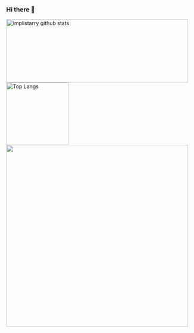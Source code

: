 ### Hi there 👋

<!--
**implistarry/implistarry** is a ✨ _special_ ✨ repository because its `README.md` (this file) appears on your GitHub profile.

Here are some ideas to get you started:

- 🔭 I’m currently working on ...
- 🌱 I’m currently learning ...
- 👯 I’m looking to collaborate on ...
- 🤔 I’m looking for help with ...
- 💬 Ask me about ...
- 📫 How to reach me: ...
- 😄 Pronouns: ...
- ⚡ Fun fact: ...
-->

<a href="https://github.com/implistarry">
  <img align="center" src="https://github-readme-stats.vercel.app/api?username=implistarry&hide=prs&count_private=true&show_icons=true&theme=material-palenight" alt="implistarry github stats" width="488" height="170" />
</a>
<a href="https://github.com/implistarry">
  <img align="center" src="https://github-readme-stats.vercel.app/api/top-langs/?username=implistarry&layout=compact&theme=material-palenight" alt="Top Langs" height="168" />
</a>
<a href="https://github.com/implistarry">
  <img align="center"  width="488" height="488" src="https://wakatime.com/share/@274a1cb8-1d49-4ae0-800d-b081650134cf/9c6b5269-c94d-4c10-ac29-ac4e21c4f881.svg"/>
</a>
